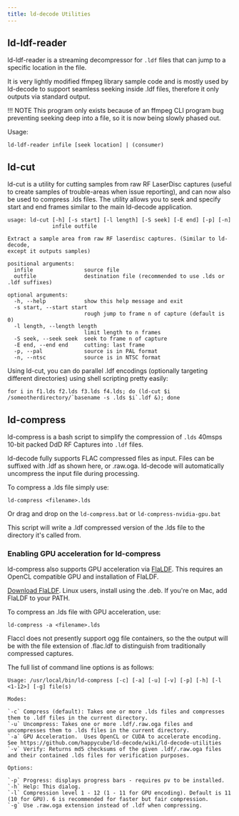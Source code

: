 ```yaml
---
title: ld-decode Utilities
---
```


## ld-ldf-reader


ld-ldf-reader is a streaming decompressor for `.ldf` files that can jump to a specific location in the file.  

It is very lightly modified ffmpeg library sample code and is mostly used by ld-decode to support seamless seeking inside .ldf files, therefore it only outputs via standard output.

!!! NOTE
  This program only exists because of an ffmpeg CLI program bug preventing seeking deep into a file, so it is now being slowly phased out.

Usage: 

    ld-ldf-reader infile [seek location] | (consumer)


## ld-cut


ld-cut is a utility for cutting samples from raw RF LaserDisc captures (useful to create samples of trouble-areas when issue reporting), and can now also be used to compress .lds files.  The utility allows you to seek and specify start and end frames similar to the main ld-decode application.

```
usage: ld-cut [-h] [-s start] [-l length] [-S seek] [-E end] [-p] [-n]
              infile outfile

Extract a sample area from raw RF laserdisc captures. (Similar to ld-decode,
except it outputs samples)

positional arguments:
  infile                source file
  outfile               destination file (recommended to use .lds or .ldf suffixes)

optional arguments:
  -h, --help            show this help message and exit
  -s start, --start start
                        rough jump to frame n of capture (default is 0)
  -l length, --length length
                        limit length to n frames
  -S seek, --seek seek  seek to frame n of capture
  -E end, --end end     cutting: last frame
  -p, --pal             source is in PAL format
  -n, --ntsc            source is in NTSC format
```

Using ld-cut, you can do parallel .ldf encodings (optionally targeting different directories) using shell scripting pretty easily:

```
for i in f1.lds f2.lds f3.lds f4.lds; do (ld-cut $i /someotherdirectory/`basename -s .lds $i`.ldf &); done
```


## ld-compress


ld-compress is a bash script to simplify the compression of `.lds` 40msps 10-bit packed DdD RF Captures into `.ldf` files.

ld-decode fully supports FLAC compressed files as input.  Files can be suffixed with .ldf as shown here, or .raw.oga.  ld-decode will automatically uncompress the input file during processing.

To compress a .lds file simply use:

```
ld-compress <filename>.lds
```

Or drag and drop on the `ld-compress.bat` or `ld-compress-nvidia-gpu.bat`

This script will write a .ldf compressed version of the .lds file to the directory it's called from.


### Enabling GPU acceleration for ld-compress


ld-compress also supports GPU acceleration via [FlaLDF](https://github.com/TokugawaHeavyIndustries/FlaLDF).  This requires an OpenCL compatible GPU and installation of FlaLDF.

[Download FlaLDF](https://github.com/TokugawaHeavyIndustries/FlaLDF/releases/latest).  Linux users, install using the .deb.  If you're on Mac, add FlaLDF to your PATH.

To compress an .lds file with GPU acceleration, use:

```
ld-compress -a <filename>.lds
```
Flaccl does not presently support ogg file containers, so the the output will be with the file extension of .flac.ldf to distinguish from traditionally compressed captures.


The full list of command line options is as follows:

```
Usage: /usr/local/bin/ld-compress [-c] [-a] [-u] [-v] [-p] [-h] [-l <1-12>] [-g] file(s)

Modes:

`-c` Compress (default): Takes one or more .lds files and compresses them to .ldf files in the current directory.
`-u` Uncompress: Takes one or more .ldf/.raw.oga files and uncompresses them to .lds files in the current directory.
`-a` GPU Acceleration.  Uses OpenCL or CUDA to accelerate encoding. See https://github.com/happycube/ld-decode/wiki/ld-decode-utilities
`-v` Verify: Returns md5 checksums of the given .ldf/.raw.oga files and their contained .lds files for verification purposes.

Options:

`-p` Progress: displays progress bars - requires pv to be installed.
`-h` Help: This dialog.
`-l` Compression level 1 - 12 (1 - 11 for GPU encoding). Default is 11 (10 for GPU). 6 is recommended for faster but fair compression.
`-g` Use .raw.oga extension instead of .ldf when compressing.
```
